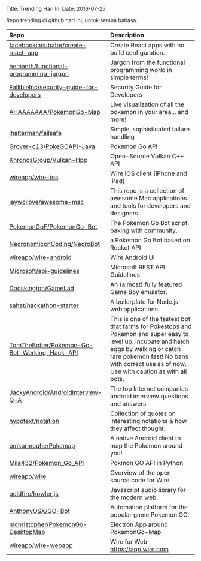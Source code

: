 Title: Trending Hari Ini
Date: 2016-07-25

Repo trending di github hari ini, untuk semua bahasa.

| Repo | Description |
|:-----|:------------|
| [facebookincubator/create-react-app](https://github.com/facebookincubator/create-react-app) | Create React apps with no build configuration. |
| [hemanth/functional-programming-jargon](https://github.com/hemanth/functional-programming-jargon) | Jargon from the functional programming world in simple terms! |
| [FallibleInc/security-guide-for-developers](https://github.com/FallibleInc/security-guide-for-developers) | Security Guide for Developers |
| [AHAAAAAAA/PokemonGo-Map](https://github.com/AHAAAAAAA/PokemonGo-Map) | Live visualization of all the pokemon in your area... and more! |
| [jhalterman/failsafe](https://github.com/jhalterman/failsafe) | Simple, sophisticated failure handling |
| [Grover-c13/PokeGOAPI-Java](https://github.com/Grover-c13/PokeGOAPI-Java) | Pokemon Go API |
| [KhronosGroup/Vulkan-Hpp](https://github.com/KhronosGroup/Vulkan-Hpp) | Open-Source Vulkan C++ API |
| [wireapp/wire-ios](https://github.com/wireapp/wire-ios) | Wire iOS client (iPhone and iPad) |
| [jaywcjlove/awesome-mac](https://github.com/jaywcjlove/awesome-mac) | This repo is a collection of awesome Mac applications and tools for developers and designers. |
| [PokemonGoF/PokemonGo-Bot](https://github.com/PokemonGoF/PokemonGo-Bot) | The Pokemon Go Bot script, baking with community. |
| [NecronomiconCoding/NecroBot](https://github.com/NecronomiconCoding/NecroBot) | a Pokemon Go Bot based on Rocket API |
| [wireapp/wire-android](https://github.com/wireapp/wire-android) | Wire Android UI |
| [Microsoft/api-guidelines](https://github.com/Microsoft/api-guidelines) | Microsoft REST API Guidelines |
| [Dooskington/GameLad](https://github.com/Dooskington/GameLad) | An (almost) fully featured Game Boy emulator. |
| [sahat/hackathon-starter](https://github.com/sahat/hackathon-starter) | A boilerplate for Node.js web applications |
| [TomTheBotter/Pokemon-Go-Bot-Working-Hack-API](https://github.com/TomTheBotter/Pokemon-Go-Bot-Working-Hack-API) | This is one of the fastest bot that farms for Pokestops and Pokemon and super easy to level up. Incubate and hatch eggs by walking or catch rare pokemon fast! No bans with correct use as of now. Use with caution as with all bots. |
| [JackyAndroid/AndroidInterview-Q-A](https://github.com/JackyAndroid/AndroidInterview-Q-A) | The top Internet companies android interview questions and answers |
| [hypotext/notation](https://github.com/hypotext/notation) | Collection of quotes on interesting notations & how they affect thought. |
| [omkarmoghe/Pokemap](https://github.com/omkarmoghe/Pokemap) | A native Android client to map the Pokemon around you! |
| [Mila432/Pokemon_Go_API](https://github.com/Mila432/Pokemon_Go_API) | Pokmon GO API in Python |
| [wireapp/wire](https://github.com/wireapp/wire) | Overview of the open source code for Wire |
| [goldfire/howler.js](https://github.com/goldfire/howler.js) | Javascript audio library for the modern web. |
| [AnthonyOSX/GO-Bot](https://github.com/AnthonyOSX/GO-Bot) | Automation platform for the popular game Pokemon GO. |
| [mchristopher/PokemonGo-DesktopMap](https://github.com/mchristopher/PokemonGo-DesktopMap) | Electron App around PokemonGo-Map |
| [wireapp/wire-webapp](https://github.com/wireapp/wire-webapp) | Wire for Web https://app.wire.com |

